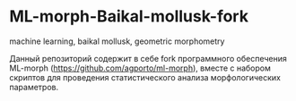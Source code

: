 # ML-morph-Baikal-mollusk-fork
machine learning, baikal mollusk, geometric morphometry

Данный репозиторий содержит в себе fork программного обеспечения ML-morph (https://github.com/agporto/ml-morph), вместе с набором скриптов для проведения статистического анализа морфологических параметров.

